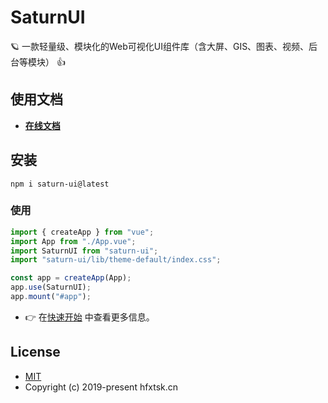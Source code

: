 # SaturnUI

🪐 一款轻量级、模块化的Web可视化UI组件库（含大屏、GIS、图表、视频、后台等模块） 👍

## 使用文档

- **[在线文档](http://saturn.hfxtsk.cn/)**

## 安装

```Basic
npm i saturn-ui@latest
```

### 使用

```JavaScript
import { createApp } from "vue";
import App from "./App.vue";
import SaturnUI from "saturn-ui";
import "saturn-ui/lib/theme-default/index.css";

const app = createApp(App);
app.use(SaturnUI);
app.mount("#app");
```

- 👉 在[快速开始](https://saturn.hfxtsk.cn/doc/start) 中查看更多信息。

## License

- [MIT](https://github.com/hfxtsk/saturn-ui/blob/main/LICENSE)
- Copyright (c) 2019-present hfxtsk.cn
